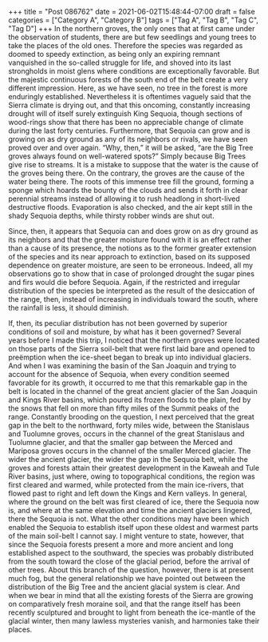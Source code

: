 +++
title = "Post 086762"
date = 2021-06-02T15:48:44-07:00
draft = false
categories = ["Category A", "Category B"]
tags = ["Tag A", "Tag B", "Tag C", "Tag D"]
+++
In the northern groves, the only ones that at first came under the observation of students, there are but few seedlings and young trees to take the places of the old ones. Therefore the species was regarded as doomed to speedy extinction, as being only an expiring remnant vanquished in the so-called struggle for life, and shoved into its last strongholds in moist glens where conditions are exceptionally favorable. But the majestic continuous forests of the south end of the belt create a very different impression. Here, as we have seen, no tree in the forest is more enduringly established. Nevertheless it is oftentimes vaguely said that the Sierra climate is drying out, and that this oncoming, constantly increasing drought will of itself surely extinguish King Sequoia, though sections of wood-rings show that there has been no appreciable change of climate during the last forty centuries. Furthermore, that Sequoia can grow and is growing on as dry ground as any of its neighbors or rivals, we have seen proved over and over again. “Why, then,” it will be asked, “are the Big Tree groves always found on well-watered spots?” Simply because Big Trees give rise to streams. It is a mistake to suppose that the water is the cause of the groves being there. On the contrary, the groves are the cause of the water being there. The roots of this immense tree fill the ground, forming a sponge which hoards the bounty of the clouds and sends it forth in clear perennial streams instead of allowing it to rush headlong in short-lived destructive floods. Evaporation is also checked, and the air kept still in the shady Sequoia depths, while thirsty robber winds are shut out.

Since, then, it appears that Sequoia can and does grow on as dry ground as its neighbors and that the greater moisture found with it is an effect rather than a cause of its presence, the notions as to the former greater extension of the species and its near approach to extinction, based on its supposed dependence on greater moisture, are seen to be erroneous. Indeed, all my observations go to show that in case of prolonged drought the sugar pines and firs would die before Sequoia. Again, if the restricted and irregular distribution of the species be interpreted as the result of the desiccation of the range, then, instead of increasing in individuals toward the south, where the rainfall is less, it should diminish.

If, then, its peculiar distribution has not been governed by superior conditions of soil and moisture, by what has it been governed? Several years before I made this trip, I noticed that the northern groves were located on those parts of the Sierra soil-belt that were first laid bare and opened to preëmption when the ice-sheet began to break up into individual glaciers. And when I was examining the basin of the San Joaquin and trying to account for the absence of Sequoia, when every condition seemed favorable for its growth, it occurred to me that this remarkable gap in the belt is located in the channel of the great ancient glacier of the San Joaquin and Kings River basins, which poured its frozen floods to the plain, fed by the snows that fell on more than fifty miles of the Summit peaks of the range. Constantly brooding on the question, I next perceived that the great gap in the belt to the northward, forty miles wide, between the Stanislaus and Tuolumne groves, occurs in the channel of the great Stanislaus and Tuolumne glacier, and that the smaller gap between the Merced and Mariposa groves occurs in the channel of the smaller Merced glacier. The wider the ancient glacier, the wider the gap in the Sequoia belt, while the groves and forests attain their greatest development in the Kaweah and Tule River basins, just where, owing to topographical conditions, the region was first cleared and warmed, while protected from the main ice-rivers, that flowed past to right and left down the Kings and Kern valleys. In general, where the ground on the belt was first cleared of ice, there the Sequoia now is, and where at the same elevation and time the ancient glaciers lingered, there the Sequoia is not. What the other conditions may have been which enabled the Sequoia to establish itself upon these oldest and warmest parts of the main soil-belt I cannot say. I might venture to state, however, that since the Sequoia forests present a more and more ancient and long established aspect to the southward, the species was probably distributed from the south toward the close of the glacial period, before the arrival of other trees. About this branch of the question, however, there is at present much fog, but the general relationship we have pointed out between the distribution of the Big Tree and the ancient glacial system is clear. And when we bear in mind that all the existing forests of the Sierra are growing on comparatively fresh moraine soil, and that the range itself has been recently sculptured and brought to light from beneath the ice-mantle of the glacial winter, then many lawless mysteries vanish, and harmonies take their places.

